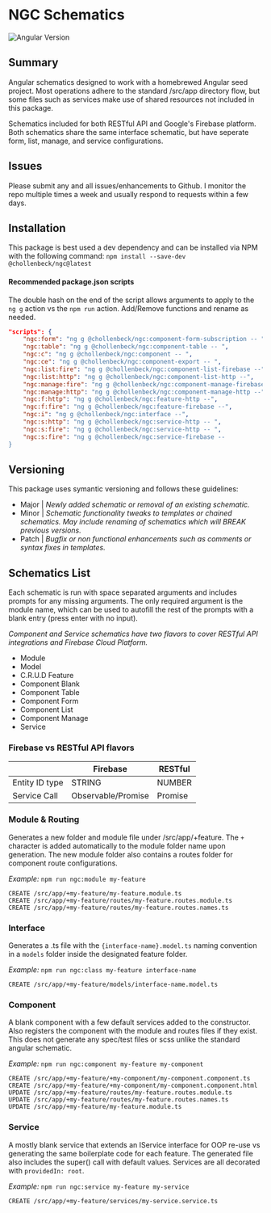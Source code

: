 # NGC Schematics

![Angular Version](https://img.shields.io/badge/Angular-v11.0.0-informational)

## Summary
Angular schematics designed to work with a homebrewed Angular seed project. Most operations adhere to the standard /src/app directory flow, but some files such as services make use of shared resources not included in this package.

Schematics included for both RESTful API and Google's Firebase platform. Both schematics share the same interface schematic, but have seperate form, list, manage, and service configurations.

## Issues
Please submit any and all issues/enhancements to Github. I monitor the repo multiple times a week and usually respond to requests within a few days.


## Installation
This package is best used a dev dependency and can be installed via NPM with the following command:
`npm install --save-dev @chollenbeck/ngc@latest`

#### Recommended package.json scripts
The double hash on the end of the script allows arguments to apply to the `ng g` action vs the `npm run` action. Add/Remove functions and rename as needed.

```json
"scripts": {
    "ngc:form": "ng g @chollenbeck/ngc:component-form-subscription -- ",
    "ngc:table": "ng g @chollenbeck/ngc:component-table -- ",
    "ngc:c": "ng g @chollenbeck/ngc:component -- ",
    "ngc:ce": "ng g @chollenbeck/ngc:component-export -- ",
    "ngc:list:fire": "ng g @chollenbeck/ngc:component-list-firebase --",
    "ngc:list:http": "ng g @chollenbeck/ngc:component-list-http --",
    "ngc:manage:fire": "ng g @chollenbeck/ngc:component-manage-firebase --",
    "ngc:manage:http": "ng g @chollenbeck/ngc:component-manage-http --",
    "ngc:f:http": "ng g @chollenbeck/ngc:feature-http --",
    "ngc:f:fire": "ng g @chollenbeck/ngc:feature-firebase --",
    "ngc:i": "ng g @chollenbeck/ngc:interface --",
    "ngc:s:http": "ng g @chollenbeck/ngc:service-http -- ",
    "ngc:s:fire": "ng g @chollenbeck/ngc:service-http -- ",
    "ngc:s:fire": "ng g @chollenbeck/ngc:service-firebase --
}
```

## Versioning
This package uses symantic versioning and follows these guidelines:

- Major | *Newly added schematic or removal of an existing schematic.*
- Minor | *Schematic functionality tweaks to templates or chained schematics. May include renaming of schematics which will BREAK previous versions.*
- Patch | *Bugfix or non functional enhancements such as comments or syntax fixes in templates.*


## Schematics List
Each schematic is run with space separated arguments and includes prompts for any missing arguments. The only required argument is the module name, which can be used to autofill the rest of the prompts with a blank entry (press enter with no input).

*Component and Service schematics have two flavors to cover RESTful API integrations and Firebase Cloud Platform.*

- Module
- Model
- C.R.U.D Feature
- Component Blank
- Component Table
- Component Form
- Component List
- Component Manage
- Service


### Firebase vs RESTful API flavors
|                | Firebase           | RESTful |
|----------------|--------------------|---------|
| Entity ID type | STRING             | NUMBER  |
| Service Call   | Observable/Promise | Promise |

### Module & Routing
Generates a new folder and module file under /src/app/+feature. The `+` character is added automatically to the module folder name upon generation. The new module folder also contains a routes folder for component route configurations.

*Example:* `npm run ngc:module my-feature`
```
CREATE /src/app/+my-feature/my-feature.module.ts
CREATE /src/app/+my-feature/routes/my-feature.routes.module.ts
CREATE /src/app/+my-feature/routes/my-feature.routes.names.ts
```

### Interface
Generates a .ts file with the `{interface-name}.model.ts` naming convention in a `models` folder inside the designated feature folder.

*Example:* `npm run ngc:class my-feature interface-name`
```
CREATE /src/app/+my-feature/models/interface-name.model.ts
```

### Component
A blank component with a few default services added to the constructor. Also registers the component with the module and routes files if they exist. This does not generate any spec/test files or scss unlike the standard angular schematic.

*Example:* `npm run ngc:component my-feature my-component`
```
CREATE /src/app/+my-feature/+my-component/my-component.component.ts
CREATE /src/app/+my-feature/+my-component/my-component.component.html
UPDATE /src/app/+my-feature/routes/my-feature.routes.module.ts
UPDATE /src/app/+my-feature/routes/my-feature.routes.names.ts
UPDATE /src/app/+my-feature/my-feature.module.ts
```

### Service
A mostly blank service that extends an IService interface for OOP re-use vs generating the same boilerplate code for each feature. The generated file also includes the super() call with default values. Services are all decorated with `providedIn: root`.

*Example:* `npm run ngc:service my-feature my-service`
```
CREATE /src/app/+my-feature/services/my-service.service.ts
```
